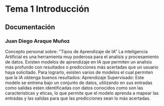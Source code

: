# Tema 1 Introducción 
## Documentación 
### Juan Diego Araque Muñoz 
Concepto personal sobre: "Tipos de Aprendizaje de IA"
La inteligencia Artificial es una herramienta muy poderosa para el analisis y procesamiento de datos. Existen modelos de aprendizaje en IA que permiten un analisis más profundo con resultados o predicciones más acertadas que un usuario haya solicitado. Para lograrlo, existen varios de modelos el cual permiten que la IA obtenga buenos resultados:
Aprendizaje Supervisado:
Este modelo se entrena bajo un conjunto de datos, utilizando en sus entradas como salidas esten identificadas con datos conocidos como son las caracteristicas y eticas, lo que permite que el modelo aprenda a mapear las entradas y las salidas para que las predicciones sean lo más acertadas.